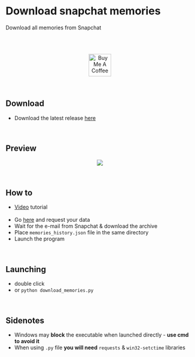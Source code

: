 # Download snapchat memories
Download all memories from Snapchat  

<br>  
<br>  

<p align="center">
  <a href="http://bit.ly/BuyMeACoffee-GitHub" target="_blank">
    <img src="https://cdn.buymeacoffee.com/buttons/v2/default-yellow.png" alt="Buy Me A Coffee" height="60px">
  </a>  
</p>

<br>  

## Download
- Download the latest release [here](http://bit.ly/snap-mem-releases)

<br>

## Preview

<p align="center">
  <img width="auto" height="auto" src="https://user-images.githubusercontent.com/25122875/102344131-bee39a00-3f9b-11eb-9e9c-eb246445aec8.png">
</p>

<br>

## How to
- [Video](https://bit.ly/33OqDQI) tutorial <br><br>
- Go [here](https://accounts.snapchat.com/accounts/downloadmydata) and request your data
- Wait for the e-mail from Snapchat & download the archive
- Place `memories_history.json` file in the same directory
- Launch the program

<br>

## Launching
- double click
- or `python download_memories.py`

<br>

## Sidenotes
- Windows may **block** the executable when launched directly - **use cmd to avoid it**
- When using `.py` file **you will need** `requests` & `win32-setctime` libraries
